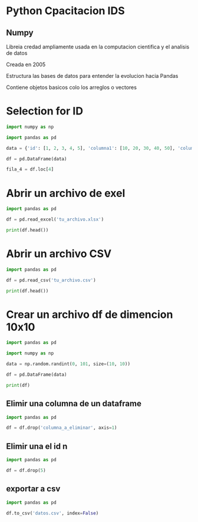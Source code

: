 # Python Cpacitacion IDS

<h2>Numpy</h2>
<p>Libreia credad ampliamente usada en la computacion cientifica y el analisis de datos</p>
<p>Creada en 2005</p>
<p>Estructura las bases de datos para entender la evolucion hacia Pandas</p>
<p>Contiene objetos basicos colo los arreglos o vectores</p>

<h1> Selection for ID</h1>

```python
import numpy as np

import pandas as pd

data = {'id': [1, 2, 3, 4, 5], 'columna1': [10, 20, 30, 40, 50], 'columna2': ['A', 'B', 'C', 'D', 'E']}

df = pd.DataFrame(data)

fila_4 = df.loc[4]
```

<h1>Abrir un archivo de exel</h1>

```python
import pandas as pd

df = pd.read_excel('tu_archivo.xlsx')

print(df.head())
```

<h1>Abrir un archivo CSV</h1>

```python
import pandas as pd

df = pd.read_csv('tu_archivo.csv')

print(df.head())
```

<h1>Crear un archivo df de dimencion 10x10</h1>

```python
import pandas as pd

import numpy as np

data = np.random.randint(0, 101, size=(10, 10))

df = pd.DataFrame(data)

print(df)
```

## Elimir una columna de un dataframe

```python
import pandas as pd

df = df.drop('columna_a_eliminar', axis=1)
```

## Elimir una el id n

```python
import pandas as pd

df = df.drop(5)
```

## exportar a csv

```python
import pandas as pd

df.to_csv('datos.csv', index=False)
```
